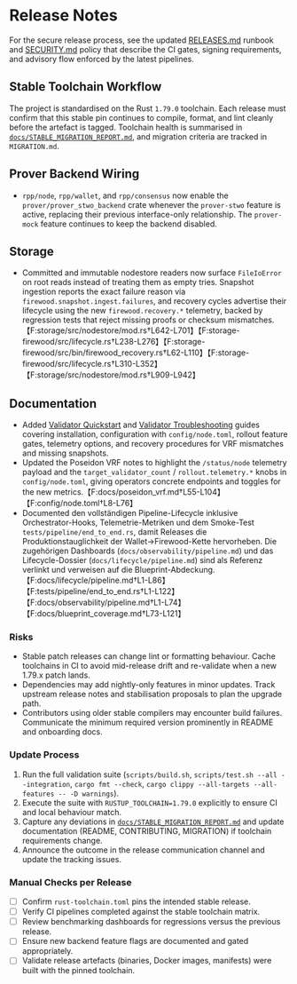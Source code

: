 # Release Notes

For the secure release process, see the updated [RELEASES.md](RELEASES.md)
runbook and [SECURITY.md](SECURITY.md) policy that describe the CI gates,
signing requirements, and advisory flow enforced by the latest pipelines.

## Stable Toolchain Workflow

The project is standardised on the Rust `1.79.0` toolchain. Each release must confirm that this stable pin continues to compile, format, and lint cleanly before the artefact is tagged. Toolchain health is summarised in [`docs/STABLE_MIGRATION_REPORT.md`](docs/STABLE_MIGRATION_REPORT.md), and migration criteria are tracked in `MIGRATION.md`.

## Prover Backend Wiring

- `rpp/node`, `rpp/wallet`, and `rpp/consensus` now enable the `prover/prover_stwo_backend` crate whenever the `prover-stwo` feature is active, replacing their previous interface-only relationship. The `prover-mock` feature continues to keep the backend disabled.

## Storage

- Committed and immutable nodestore readers now surface `FileIoError` on root
  reads instead of treating them as empty tries. Snapshot ingestion reports the
  exact failure reason via `firewood.snapshot.ingest.failures`, and recovery
  cycles advertise their lifecycle using the new `firewood.recovery.*`
  telemetry, backed by regression tests that reject missing proofs or checksum
  mismatches.【F:storage/src/nodestore/mod.rs†L642-L701】【F:storage-firewood/src/lifecycle.rs†L238-L276】【F:storage-firewood/src/bin/firewood_recovery.rs†L62-L110】【F:storage-firewood/src/lifecycle.rs†L310-L352】【F:storage/src/nodestore/mod.rs†L909-L942】

## Documentation

- Added [Validator Quickstart](docs/validator_quickstart.md) and
  [Validator Troubleshooting](docs/validator_troubleshooting.md) guides covering
  installation, configuration with `config/node.toml`, rollout feature gates,
  telemetry options, and recovery procedures for VRF mismatches and missing
  snapshots.
- Updated the Poseidon VRF notes to highlight the `/status/node` telemetry
  payload and the `target_validator_count` / `rollout.telemetry.*` knobs in
  `config/node.toml`, giving operators concrete endpoints and toggles for the
  new metrics.【F:docs/poseidon_vrf.md†L55-L104】【F:config/node.toml†L8-L76】
- Documented den vollständigen Pipeline-Lifecycle inklusive Orchestrator-Hooks,
  Telemetrie-Metriken und dem Smoke-Test `tests/pipeline/end_to_end.rs`, damit
  Releases die Produktionstauglichkeit der Wallet→Firewood-Kette hervorheben.
  Die zugehörigen Dashboards (`docs/observability/pipeline.md`) und das
  Lifecycle-Dossier (`docs/lifecycle/pipeline.md`) sind als Referenz verlinkt
  und verweisen auf die Blueprint-Abdeckung.【F:docs/lifecycle/pipeline.md†L1-L86】【F:tests/pipeline/end_to_end.rs†L1-L122】【F:docs/observability/pipeline.md†L1-L74】【F:docs/blueprint_coverage.md†L73-L121】

### Risks

- Stable patch releases can change lint or formatting behaviour. Cache toolchains in CI to avoid mid-release drift and re-validate when a new 1.79.x patch lands.
- Dependencies may add nightly-only features in minor updates. Track upstream release notes and stabilisation proposals to plan the upgrade path.
- Contributors using older stable compilers may encounter build failures. Communicate the minimum required version prominently in README and onboarding docs.

### Update Process

1. Run the full validation suite (`scripts/build.sh`, `scripts/test.sh --all --integration`, `cargo fmt --check`, `cargo clippy --all-targets --all-features -- -D warnings`).
2. Execute the suite with `RUSTUP_TOOLCHAIN=1.79.0` explicitly to ensure CI and local behaviour match.
3. Capture any deviations in [`docs/STABLE_MIGRATION_REPORT.md`](docs/STABLE_MIGRATION_REPORT.md) and update documentation (README, CONTRIBUTING, MIGRATION) if toolchain requirements change.
4. Announce the outcome in the release communication channel and update the tracking issues.

### Manual Checks per Release

- [ ] Confirm `rust-toolchain.toml` pins the intended stable release.
- [ ] Verify CI pipelines completed against the stable toolchain matrix.
- [ ] Review benchmarking dashboards for regressions versus the previous release.
- [ ] Ensure new backend feature flags are documented and gated appropriately.
- [ ] Validate release artefacts (binaries, Docker images, manifests) were built with the pinned toolchain.
